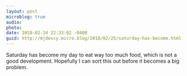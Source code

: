 ```yaml
---
layout: post
microblog: true
audio: 
photo: 
date: 2018-02-24 22:33:02 -0400
guid: http://mjdescy.micro.blog/2018/02/25/saturday-has-become.html
---
```

Saturday has become my day to eat way too much food, which is not a good development. Hopefully I can sort this out before it becomes a big problem.
